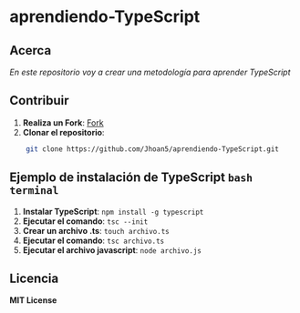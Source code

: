 # aprendiendo-TypeScript

## Acerca
_En este repositorio voy a crear una metodología para aprender TypeScript_

## Contribuir
1. **Realiza un Fork**: [Fork](https://github.com/Jhoan5/aprendiendo-TypeScript/Fork)
2. **Clonar el repositorio**:
```bash
    git clone https://github.com/Jhoan5/aprendiendo-TypeScript.git
```
## Ejemplo de instalación de TypeScript `bash terminal`
1. **Instalar TypeScript**: `npm install -g typescript`
2. **Ejecutar el comando**: `tsc --init`
3. **Crear un archivo .ts**: `touch archivo.ts`
4. **Ejecutar el comando**: `tsc archivo.ts`
5. **Ejecutar el archivo javascript**: `node archivo.js`
## Licencia
**MIT License**
